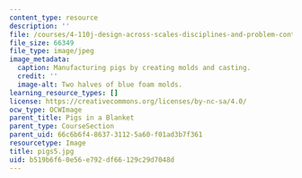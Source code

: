 ```yaml
---
content_type: resource
description: ''
file: /courses/4-110j-design-across-scales-disciplines-and-problem-contexts-spring-2013/b519b6f60e56e792df66129c29d7048d_pigs5.jpg
file_size: 66349
file_type: image/jpeg
image_metadata:
  caption: Manufacturing pigs by creating molds and casting.
  credit: ''
  image-alt: Two halves of blue foam molds.
learning_resource_types: []
license: https://creativecommons.org/licenses/by-nc-sa/4.0/
ocw_type: OCWImage
parent_title: Pigs in a Blanket
parent_type: CourseSection
parent_uid: 66c6b6f4-8637-3112-5a60-f01ad3b7f361
resourcetype: Image
title: pigs5.jpg
uid: b519b6f6-0e56-e792-df66-129c29d7048d
---
```

